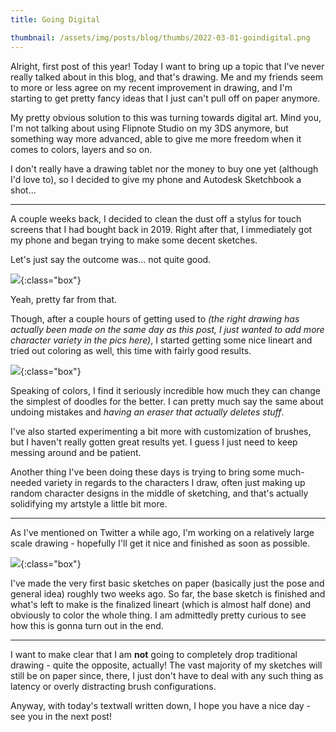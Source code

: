 ```yaml
---
title: Going Digital

thumbnail: /assets/img/posts/blog/thumbs/2022-03-01-goindigital.png
---
```

Alright, first post of this year! Today I want to bring up a topic that I've never really talked about in this blog, and that's drawing. Me and my friends seem to more or less agree on my recent improvement in drawing, and I'm starting to get pretty fancy ideas that I just can't pull off on paper anymore.

My pretty obvious solution to this was turning towards digital art. Mind you, I'm not talking about using Flipnote Studio on my 3DS anymore, but something way more advanced, able to give me more freedom when it comes to colors, layers and so on.

I don't really have a drawing tablet nor the money to buy one yet (although I'd love to), so I decided to give my phone and Autodesk Sketchbook a shot...

---

A couple weeks back, I decided to clean the dust off a stylus for touch screens that I had bought back in 2019. Right after that, I immediately got my phone and began trying to make some decent sketches.

Let's just say the outcome was... not quite good.

![](/assets/img/posts/blog/2022-03-01-goindigital_1.png){:class="box"}

Yeah, pretty far from that.

Though, after a couple hours of getting used to *(the right drawing has actually been made on the same day as this post, I just wanted to add more character variety in the pics here)*, I started getting some nice lineart and tried out coloring as well, this time with fairly good results.

![](/assets/img/posts/blog/2022-03-01-goindigital_2.png){:class="box"}

Speaking of colors, I find it seriously incredible how much they can change the simplest of doodles for the better. I can pretty much say the same about undoing mistakes and *having an eraser that actually deletes stuff*.

I've also started experimenting a bit more with customization of brushes, but I haven't really gotten great results yet. I guess I just need to keep messing around and be patient.

Another thing I've been doing these days is trying to bring some much-needed variety in regards to the characters I draw, often just making up random character designs in the middle of sketching, and that's actually solidifying my artstyle a little bit more.

---

As I've mentioned on Twitter a while ago, I'm working on a relatively large scale drawing - hopefully I'll get it nice and finished as soon as possible.

![](/assets/img/posts/blog/2022-03-01-goindigital_3.png){:class="box"}

I've made the very first basic sketches on paper (basically just the pose and general idea) roughly two weeks ago. So far, the base sketch is finished and what's left to make is the finalized lineart (which is almost half done) and obviously to color the whole thing. I am admittedly pretty curious to see how this is gonna turn out in the end.

---

I want to make clear that I am **not** going to completely drop traditional drawing - quite the opposite, actually! The vast majority of my sketches will still be on paper since, there, I just don't have to deal with any such thing as latency or overly distracting brush configurations.

Anyway, with today's textwall written down, I hope you have a nice day - see you in the next post! 
